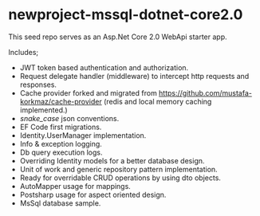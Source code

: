 # newproject-mssql-dotnet-core2.0

This seed repo serves as an Asp.Net Core 2.0 WebApi starter app.

Includes;
* JWT token based authentication and authorization.
* Request delegate handler (middleware) to intercept http requests and responses.
* Cache provider forked and migrated from https://github.com/mustafa-korkmaz/cache-provider (redis and local memory caching implemented.)
* <i>snake_case</i> json conventions.
* EF Code first migrations.
* Identity.UserManager implementation.
* Info & exception logging.
* Db query execution logs.
* Overriding Identity models for a better database design.
* Unit of work and generic repository pattern implementation.
* Ready for overridable CRUD operations by using dto objects.
* AutoMapper usage for mappings.
* Postsharp usage for aspect oriented design.
* MsSql database sample.

